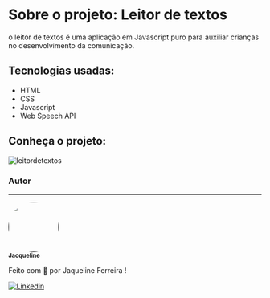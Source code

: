 # Sobre o projeto: Leitor de textos 

o leitor de textos é uma aplicação em Javascript puro para auxiliar crianças no desenvolvimento da comunicação.

## Tecnologias usadas:

* HTML 
* CSS
* Javascript
* Web Speech API


## Conheça o projeto:
![leitordetextos](https://user-images.githubusercontent.com/64090350/157746688-e749914d-1fe5-46f2-96d5-ccd95d76e62a.jpg)


### Autor
---

<a href="">
 <img style="border-radius: 50%;" src="https://avatars.githubusercontent.com/jacqueline-dev" width="100px;" alt=""/>
 <br />
 <sub><b>Jacqueline </b></sub></a> <a href="" title="Augecode"></a>


Feito com 💜 por Jaqueline Ferreira !

[![Linkedin](https://img.shields.io/badge/Meu%20Perfil-Linkdin-blueviolet)](https://www.linkedin.com/in/jacqueline-ferreira-a152761a5/)


